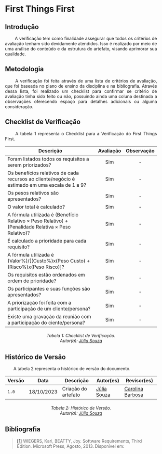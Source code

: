 # **First Things First**

## **Introdução**
<p align="justify">
&emsp;&emsp; A verificação tem como finalidade assegurar que todos os critérios de avaliação tenham sido devidamente atendidos. Isso é realizado por meio de uma análise do conteúdo e da estrutura do artefato, visando aprimorar sua qualidade.
</p>

## **Metodologia**
<p align="justify">
&emsp;&emsp; A verificação foi feita através de uma lista de critérios de avaliação, que foi baseada no plano de ensino da disciplina e na bibliografia. Através dessa lista, foi realizado um checklist para confirmar se  critério de avaliação tinha sido feito ou não, possuindo ainda uma coluna destinada a observações oferecendo espaço para detalhes adicionais ou alguma consideração.
</p>



## **Checklist de Verificação**
<p align="justify">
&emsp;&emsp; A tabela 1 representa o Checklist para a Verificação do First Things First.
</p>

| Descrição                                                                                                                   | Avaliação | Observação |
| --------------------------------------------------------------------------------------------------------------------------- | :-------: | :--------: |
| Foram listados todos os requisitos a serem priorizados?                                                                     |     Sim    |     -      |
| Os benefícios relativos de cada recursos ao cliente/negócio é estimado em uma escala de 1 a 9?                              |     Sim    |     -      |
| Os pesos relativos são apresentados?                                                                                        |     Sim    |     -      |
| O valor total é calculado?                                                                                                  |     Sim    |     -      |
| A fórmula utilizada é (Benefício Relativo × Peso Relativo) + (Penalidade Relativa × Peso Relativo)?                         |     Sim    |     -      |
| É calculado a prioridade para cada requisito?                                                                               |     Sim    |     -      |
| A fórmula utilizada é (Valor%)/[(Custo%)x(Peso Custo) + (Risco%)x(Peso Risco)]?                                             |     Sim    |     -      |
| Os requisitos estão ordenados em ordem de prioridade?                                                                       |     Sim    |     -      |
| Os participantes e suas funções são apresentados?                                                                           |     Sim    |     -      |
| A priorização foi feita com a participação de um cliente/persona?                                                           |     Sim    |     -      |
| Existe uma gravação da reunião com a participação do ciente/persona?                                                     |     Sim    |     -      |


<h6 align="center"> Tabela 1: Checklist de Verificação.
<br> Autor(a): <a href="https://github.com/JuliaSSouza">Júlia Souza</a></h6>


## **Histórico de Versão**
<p align="justify">
&emsp;&emsp;A tabela 2 representa o histórico de versão do documento.
</p>

| Versão | Data       | Descrição           | Autor(es)                                                                                           | Revisor(es)                                     |
|--------|------------|---------------------|-----------------------------------------------------------------------------------------------------|-------------------------------------------------|
| `1.0`  | 18/10/2023 | Criação do artefato | [Júlia Souza](https://github.com/JuliaSSouza) | [Carolina Barbosa](https://github.com/CarolinaBarb) |


<h6 align="center"> Tabela 2: Histórico de Versão.
<br> Autor(a): <a href="https://github.com/JuliaSSouza">Júlia Souza</a></h6>

## **Bibliografia**

> <a href="https://aprender3.unb.br/pluginfile.php/2692778/mod_resource/content/2/PriorizaA%CC%83%C2%A7A%CC%83%C2%A3o%20de%20Req.pdf">[1]</a> WIEGERS, Karl, BEATTY, Joy. Software Requirements, Third Edition. Microsoft Press, Agosto, 2013. Disponível em:

